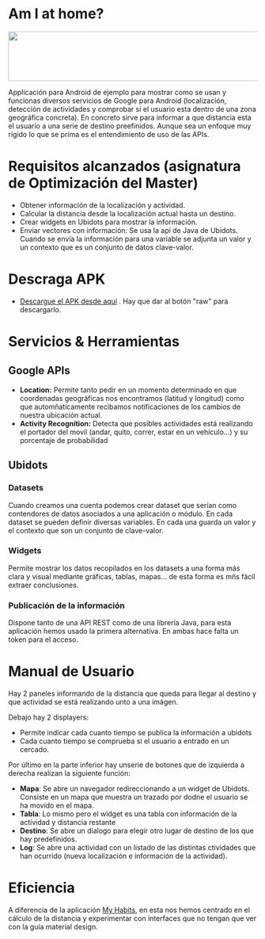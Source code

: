 # Am I at home?

<img src="/doc/pic.png " width=600 height=100 />

Applicación para Android de ejemplo para mostrar como se usan y funcionas diversos servicios de Google para Android (localización, detección de actividades y comprobar si el usuario esta dentro de una zona geográfica concreta). En concreto sirve para informar a que distancia esta el usuario a una serie de destino preefinidos. Aunque sea un enfoque muy rígido lo que se prima es el entendimiento de uso de las APIs.

# Requisitos alcanzados (asignatura de Optimización del Master)
- Obtener información de la localización y actividad.
- Calcular la distancia desde la localización actual hasta un destino.
- Crear widgets en Ubidots para mostrar la información.
- Enviar vectores con información: Se usa la api de Java de Ubidots. Cuando se envía la información para una variable se adjunta un valor y un contexto que es un conjunto de datos clave-valor.

# Descraga APK

- [Descargue el APK desde aquí](docs/amiathome.apk) . Hay que dar al botón "raw" para descargarlo.

# Servicios & Herramientas

## Google APIs

- **Location:** Permite tanto pedir en un momento determinado en que coordenadas geográficas nos encontramos (latitud y longitud) como que automñaticamente recibamos notificaciones de los cambios de nuestra ubicación actual.
- **Activity Recognition:** Detecta que posibles actividades está realizando el portador del movil (andar, quito, correr, estar en un vehículo...) y su porcentaje de probabilidad

## Ubidots

### Datasets
Cuando creamos una cuenta podemos crear dataset que serían como contendores de datos asociados a una aplicación o módulo. En cada dataset se pueden definir diversas variables. En cada una guarda un valor y el contexto que son un conjunto de clave-valor.
 
### Widgets
Permite mostrar los datos recopilados en los datasets a una forma más clara y visual mediante gráficas, tablas, mapas... de esta forma es mñs fácil extraer conclusiones.

### Publicación de la información
Dispone tanto de una API REST como de una librería Java, para esta aplicación hemos usado la primera alternativa. En ambas hace falta un token para el acceso.

# Manual de Usuario

Hay 2 paneles informando de la distancia que queda para llegar al destino y que actividad se está realizando unto a una imágen.

Debajo hay 2 displayers:
- Permite indicar cada cuanto tiempo se publica la información a ubidots 
- Cada cuanto tiempo se comprueba si el usuario a entrado en un cercado.

Por último en la parte inferior hay unserie de botones que de izquierda a derecha realizan la siguiente función:
- **Mapa**: Se abre un navegador redireccionando a un widget de Ubidots. Consiste en un mapa que muestra un trazado por dodne el usuario se ha movido en el mapa.
- **Tabla**: Lo mismo pero el widget es una tabla con información de la actividad y distancia restante
- **Destino**: Se abre un dialogo para elegir otro lugar de destino de los que hay predefinidos.
- **Log**: Se abre una actividad con un listado de las distintas ctividades que han ocurrido (nueva localización e información de la actividad).

# Eficiencia

A diferencia de la aplicación [My Habits](https://github.com/GemaME/MyHabits), en esta nos hemos centrado en el cálculo de la distancia y experimentar con interfaces que no tengan que ver con la guía material design.

